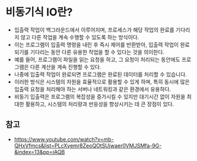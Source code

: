 # 비동기식 IO란?
* 입출력 작업이 백그라운드에서 이루어지며, 프로세스가 해당 작업의 완료를 기다리지 않고 다른 작업을 계속 수행할 수 있도록 하는 방식이다.
* 이는 프로그램이 입출력 명령을 내린 후 즉시 제어를 반환받아, 입출력 작업이 완료되기를 기다리는 동안 다른 유용한 작업을 할 수 있다는 것을 의미한다.
* 예를 들어, 프로그램이 파일을 읽는 요청을 하고, 그 요청이 처리되는 동안에도 프로그램은 다른 계산을 계속 진행할 수 있다.
* 나중에 입출력 작업이 완료되면 프로그램은 완료된 데이터를 처리할 수 있습니다.
* 이러한 방식은 시스템의 자원을 효율적으로 활용할 수 있게 하며, 특히 동시에 많은 입출력 요청을 처리해야 하는 서버나 네트워킹과 같은 환경에서 유용하다.
* 비동기 입출력은 프로그램의 복잡성을 증가시킬 수 있지만 대기시간 없이 자원을 최대한 활용하고, 시스템의 처리량과 반응성을 향상시키는 데 큰 장점이 있다.

## 참고
- https://www.youtube.com/watch?v=mb-QHxVfmcs&list=PLcXyemr8ZeoQOtSUjwaer0VMJSMfa-9G-&index=13&pp=iAQB
